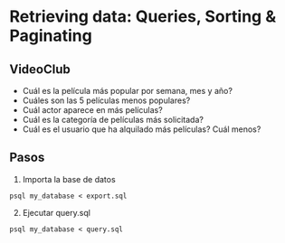 # Retrieving data: Queries, Sorting & Paginating

## VideoClub

- Cuál es la película más popular por semana, mes y año?
- Cuáles son las 5 películas menos populares?
- Cuál actor aparece en más películas?
- Cuál es la categoría de películas más solicitada?
- Cuál es el usuario que ha alquilado más películas? Cuál menos?

## Pasos

1. Importa la base de datos

```
psql my_database < export.sql
```

2.  Ejecutar query.sql

```
psql my_database < query.sql
```
